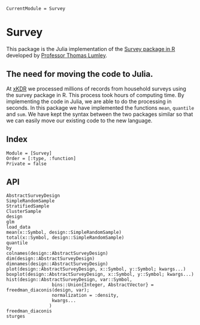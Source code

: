 ```@meta
CurrentModule = Survey
```

# Survey

This package is the Julia implementation of the [Survey package in R](https://cran.r-project.org/web/packages/survey/index.html) developed by [Professor Thomas Lumley](https://www.stat.auckland.ac.nz/people/tlum005).

## The need for moving the code to Julia.

At [xKDR](https://xkdr.org/) we processed millions of records from household surveys using the survey package in R. This process took hours of computing time. By implementing the code in Julia, we are able to do the processing in seconds. In this package we have implemented the functions `mean`, `quantile` and `sum`. We have kept the syntax between the two packages similar so that we can easily move our existing code to the new language.

## Index

```@index
Module = [Survey]
Order = [:type, :function]
Private = false
```

## API
```@docs
AbstractSurveyDesign
SimpleRandomSample
StratifiedSample
ClusterSample
design
glm
load_data
mean(x::Symbol, design::SimpleRandomSample)
total(x::Symbol, design::SimpleRandomSample)
quantile
by
colnames(design::AbstractSurveyDesign)
dim(design::AbstractSurveyDesign)
dimnames(design::AbstractSurveyDesign)
plot(design::AbstractSurveyDesign, x::Symbol, y::Symbol; kwargs...)
boxplot(design::AbstractSurveyDesign, x::Symbol, y::Symbol; kwargs...)
hist(design::AbstractSurveyDesign, var::Symbol,
				 bins::Union{Integer, AbstractVector} = freedman_diaconis(design, var);
				 normalization = :density,
				 kwargs...
    			)
freedman_diaconis
sturges
```
